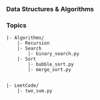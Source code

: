 ### Data Structures & Algorithms

### Topics

```
|- Algorithms/
    |- Recursion
    |- Search
        |- binary_search.py
    |- Sort
        |- bubble_sort.py
        |- merge_sort.py

    
|- LeetCode/
    |- two_sum.py
```
